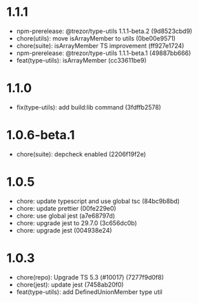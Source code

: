 # 1.1.1

-   npm-prerelease: @trezor/type-utils 1.1.1-beta.2 (9d8523cbd9)
-   chore(utils): move isArrayMember to utils (0be00e9571)
-   chore(suite): isArrayMember TS improvement (ff927e1724)
-   npm-prerelease: @trezor/type-utils 1.1.1-beta.1 (49887bb666)
-   feat(type-utils): isArrayMember (cc33611be9)

# 1.1.0

-   fix(type-utils): add build:lib command (3fdffb2578)

# 1.0.6-beta.1

-   chore(suite): depcheck enabled (2206f19f2e)

# 1.0.5

-   chore: update typescript and use global tsc (84bc9b8bd)
-   chore: update prettier (00fe229e0)
-   chore: use global jest (a7e68797d)
-   chore: upgrade jest to 29.7.0 (3c656dc0b)
-   chore: upgrade jest (004938e24)

# 1.0.3

-   chore(repo): Upgrade TS 5.3 (#10017) (7277f9d0f8)
-   chore(jest): update jest (7458ab20f0)
-   feat(type-utils): add DefinedUnionMember type util
